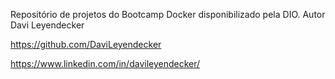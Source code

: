 Repositório de projetos do Bootcamp Docker disponibilizado pela DIO.
Autor
Davi Leyendecker

https://github.com/DaviLeyendecker

https://www.linkedin.com/in/davileyendecker/
